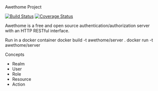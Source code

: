 Awethome Project

[![Build Status](https://api.travis-ci.org/awethome/server.svg?branch=master)](https://travis-ci.org/awethome/server)
[![Coverage Status](https://coveralls.io/repos/awethome/server/badge.svg)](https://coveralls.io/r/awethome/server)

Awethome is a free and open source authentication/authorization server with an HTTP RESTful interface.

Run in a docker container
 docker build -t awethome/server .
 docker run -t awethome/server

Concepts
 * Realm
 * User
 * Role
 * Resource
 * Action